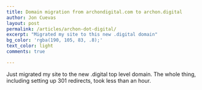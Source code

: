 ```yaml
---
title: Domain migration from archondigital.com to archon.digital
author: Jon Cuevas
layout: post
permalink: /articles/archon-dot-digital/
excerpt: "Migrated my site to this new .digital domain"
bg_color: 'rgba(190, 105, 83, .8);'
text_color: light
comments: true

---
```


Just migrated my site to the new .digital top level domain. The whole thing, including setting up 301 redirects, took less than an hour.

